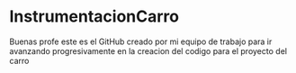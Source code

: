 # InstrumentacionCarro


Buenas profe este es el GitHub creado por mi equipo de trabajo para ir avanzando progresivamente en la creacion del codigo para el proyecto del carro

